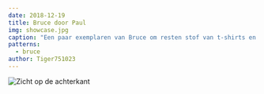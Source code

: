 ```yaml
---
date: 2018-12-19
title: Bruce door Paul
img: showcase.jpg
caption: "Een paar exemplaren van Bruce om resten stof van t-shirts en jurken op te gebruiken"
patterns:
  - bruce
author: Tiger751023
---
```


![Zicht op de achterkant](back.jpg)